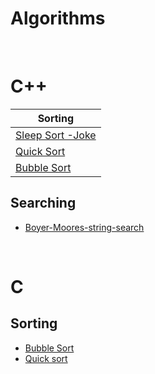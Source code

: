 # Algorithms 

<br>


<h1>C++</h1>

|                                       Sorting                                                   |
| ------------------------------------------------------------------------------------------------|
|[Sleep Sort -Joke](https://github.com/DsChauhan08/Algorthims/blob/main/c%2B%2B/sleepingsort.cpp) |
|[Quick Sort](https://github.com/DsChauhan08/Algorthims/blob/main/c%2B%2B/quicksort.cpp)          |
|[Bubble Sort](https://github.com/DsChauhan08/Algorthims/blob/main/c%2B%2B/bubblesort.cpp)        |


 <h2> Searching</h2>
 
  - [Boyer-Moores-string-search](https://github.com/DsChauhan08/Algorthims/blob/main/c%2B%2B/Boyer-Moores-string-search.cpp)

<br>

<h1>C</h1>

 <h2> Sorting </h2>
 
- [Bubble Sort](https://github.com/DsChauhan08/Algorthims/blob/main/C/bubblesort.c)
- [Quick sort](https://github.com/DsChauhan08/Algorthims/blob/main/C/quicksort.c)
